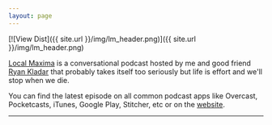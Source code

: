 ```yaml
---
layout: page
---
```


[![View Dist]({{ site.url }}/img/lm_header.png)]({{ site.url }}/img/lm_header.png)

[Local Maxima](https://local-maxima.com/) is a conversational podcast hosted by me and good friend [Ryan Kladar](https://twitter.com/RKladar) that probably takes itself too seriously but life is effort and we'll stop when we die.

You can find the latest episode on all common podcast apps like Overcast, Pocketcasts, iTunes, Google Play, Stitcher, etc or on the [website](https://local-maxima.com/).

---
